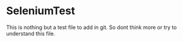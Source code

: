 # SeleniumTest
This is nothing but a test file to add in git. So dont think more or try to understand this file.
